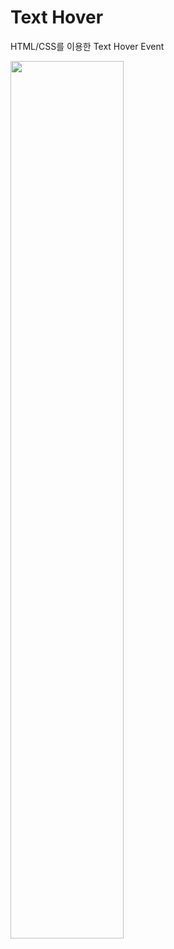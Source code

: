 # Text Hover
HTML/CSS를 이용한 Text Hover Event




<img width="60%" src="https://user-images.githubusercontent.com/71424881/206711153-fe19e6eb-9327-44fc-9e9f-3cd936b58dc1.gif"/>
